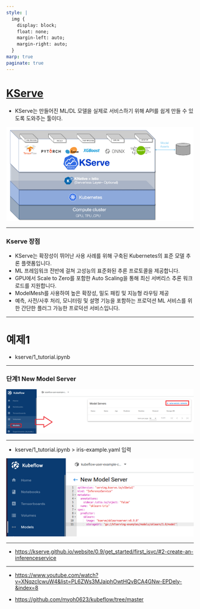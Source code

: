 ```yaml
---
style: |
  img {
    display: block;
    float: none;
    margin-left: auto;
    margin-right: auto;
  }
marp: true
paginate: true
---
```

# [KServe](https://kserve.github.io/website/master/)
- KServe는 만들어진 ML/DL 모델을 실제로 서비스하기 위해 API를 쉽게 만들 수 있도록 도와주는 툴이다.

![alt text](image-109.png)

---
### Kserve 장점
- KServe는 확장성이 뛰어난 사용 사례를 위해 구축된 Kubernetes의 표준 모델 추론 플랫폼입니다.
- ML 프레임워크 전반에 걸쳐 고성능의 표준화된 추론 프로토콜을 제공합니다.
- GPU에서 Scale to Zero를 포함한 Auto Scaling을 통해 최신 서버리스 추론 워크로드를 지원합니다.
- ModelMesh를 사용하여 높은 확장성, 밀도 패킹 및 지능형 라우팅 제공
- 예측, 사전/사후 처리, 모니터링 및 설명 기능을 포함하는 프로덕션 ML 서비스를 위한 간단한 플러그 가능한 프로덕션 서비스입니다.

---
# 예제1
- kserve/1_tutorial.ipynb

---
### 단계1 New Model Server
![alt text](image-110.png)

---
- kserve/1_tutorial.ipynb > iris-example.yaml 입력 

![alt text](image-111.png)

---
- https://kserve.github.io/website/0.9/get_started/first_isvc/#2-create-an-inferenceservice


















---
- https://www.youtube.com/watch?v=XNqzcIcwuW4&list=PL6ZWs3MJaiphOwtHQvBCA4GNw-EPDely-&index=8


- https://github.com/myoh0623/kubeflow/tree/master


